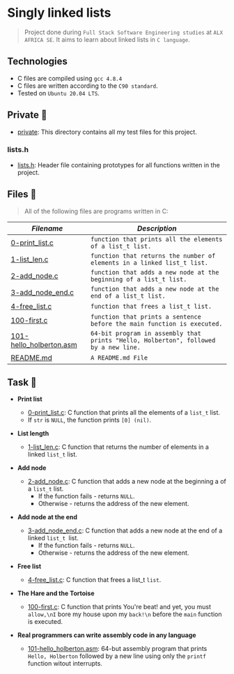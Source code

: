 # Singly linked lists

> Project done during `Full Stack Software Engineering studies` at `ALX AFRICA SE`. It aims to learn about linked lists in `C language`.

## Technologies

- C files are compiled using `gcc 4.8.4`
- C files are written according to the `C90 standard`.
- Tested on `Ubuntu 20.04 LTS`.

## Private 📁
* [private](./private): This directory contains all my test files for this project.

### lists.h
- [lists.h](./lists.h): Header file containing prototypes for all functions written in the project.

## Files 📃
> All of the following files are programs written in C:

_Filename_ | _Description_
-----------|----------------
[0-print_list.c](./0-print_list.c) | `function that prints all the elements of a list_t list.`
[1-list_len.c](./1-list_len.c) | `function that returns the number of elements in a linked list_t list.`
[2-add_node.c](./2-add_node.c) | `function that adds a new node at the beginning of a list_t list.`
[3-add_node_end.c](./3-add_node_end.c) | `function that adds a new node at the end of a list_t list.`
[4-free_list.c](./4-free_list.c) | `function that frees a list_t list.`
[100-first.c](./100-first.c) | `function that prints a sentence before the main function is executed.`
[101-hello_holberton.asm](./101-hello_holberton.asm) | `64-bit program in assembly that prints "Hello, Holberton", followed by a new line.`
[README.md](./README.md) | `A README.md File`

## Task 🛅

* **Print list**
    * [0-print_list.c](./0-print_list.c): C function that prints all the elements of a `list_t` list.
    - If `str` is `NULL`, the function prints `[0] (nil)`.


* **List length**
    * [1-list_len.c](./1-list_len.c): C function that returns the number of elements in a linked `list_t` list.


* **Add node**
    * [2-add_node.c](./2-add_node.c): C function that adds a new node at the beginning a of a `list_t` list.
        - If the function fails - returns `NULL`.
        - Otherwise - returns the address of the new element.


* **Add node at the end**
    * [3-add_node_end.c](./3-add_node_end.c): C function that adds a new node at the end of a linked `list_t `list.
        - If the function fails - returns `NULL`.
        - Otherwise - returns the address of the new element.


* **Free list**
    * [4-free_list.c](./4-free_list.c): C function that frees a list_t `list`.


* **The Hare and the Tortoise**
    * [100-first.c](./100-first.c): C function that prints You're beat! and yet, you must `allow,\nI` bore my house upon my `back!\n` before the `main` function is executed.


* **Real programmers can write assembly code in any language**
    * [101-hello_holberton.asm](./101-hello_holberton.asm): 64-but assembly program that prints `Hello, Holberton` followed by a new line using only the `printf` function witout interrupts.
